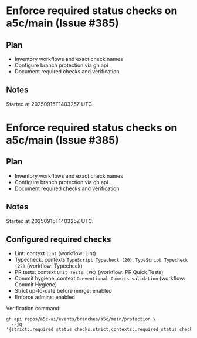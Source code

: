 # Enforce required status checks on a5c/main (Issue #385)

## Plan

- Inventory workflows and exact check names
- Configure branch protection via gh api
- Document required checks and verification

## Notes

Started at 20250915T140325Z UTC.

# Enforce required status checks on a5c/main (Issue #385)

## Plan

- Inventory workflows and exact check names
- Configure branch protection via gh api
- Document required checks and verification

## Notes

Started at 20250915T140325Z UTC.

## Configured required checks

- Lint: context `lint` (workflow: Lint)
- Typecheck: contexts `TypeScript Typecheck (20)`, `TypeScript Typecheck (22)` (workflow: Typecheck)
- PR tests: context `Unit Tests (PR)` (workflow: PR Quick Tests)
- Commit hygiene: context `Conventional Commits validation` (workflow: Commit Hygiene)
- Strict up-to-date before merge: enabled
- Enforce admins: enabled

Verification command:

```
gh api repos/a5c-ai/events/branches/a5c/main/protection \
  --jq '{strict:.required_status_checks.strict,contexts:.required_status_checks.contexts,enforce_admins:.enforce_admins.enabled}'
```
